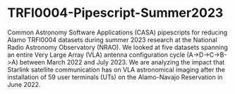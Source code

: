 # TRFI0004-Pipescript-Summer2023
Common Astronomy Software Applications (CASA) pipescripts for reducing Alamo TRFI0004 datasets during summer 2023 research at the National Radio Astronomy Observatory (NRAO). We looked at five datasets spanning an entire Very Large Array (VLA) antenna configuration cycle (A->D->C->B->A) between March 2022 and July 2023. We are analyzing the impact that Starlink satellite communication has on VLA astronomical imaging after the installation of 59 user terminals (UTs) on the Alamo-Navajo Reservation in June 2022.
